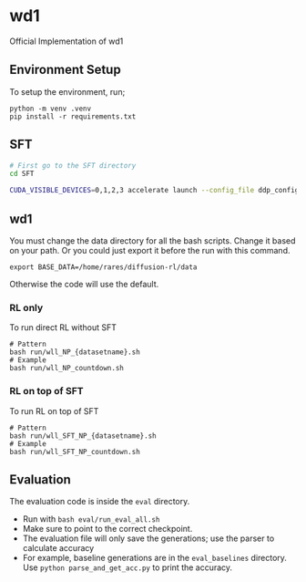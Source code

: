 # wd1
Official Implementation of wd1


## Environment Setup

To setup the environment, run;
```
python -m venv .venv
pip install -r requirements.txt
```


## SFT
```bash
# First go to the SFT directory
cd SFT

CUDA_VISIBLE_DEVICES=0,1,2,3 accelerate launch --config_file ddp_config.yaml --main_process_port 29500 --num_processes 4 sft_train.py
```

## wd1
You must change the data directory for all the bash scripts. Change it based on your path. Or you could just export it before the run with this command.
```
export BASE_DATA=/home/rares/diffusion-rl/data
```
Otherwise the code will use the default.


### RL only 
To run direct RL without SFT     
```
# Pattern
bash run/wll_NP_{datasetname}.sh
# Example
bash run/wll_NP_countdown.sh
```
### RL on top of SFT
To run RL on top of SFT     
```
# Pattern
bash run/wll_SFT_NP_{datasetname}.sh
# Example
bash run/wll_SFT_NP_countdown.sh
```

## Evaluation

The evaluation code is inside the `eval` directory.

- Run with `bash eval/run_eval_all.sh`
- Make sure to point to the correct checkpoint.
- The evaluation file will only save the generations; use the parser to calculate accuracy
- For example, baseline generations are in the `eval_baselines` directory. Use `python parse_and_get_acc.py` to print the accuracy.
